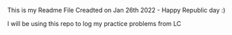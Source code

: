 This is my Readme File
Creadted on Jan 26th 2022 - Happy Republic day :)

I will be using this repo to log my practice problems from LC
